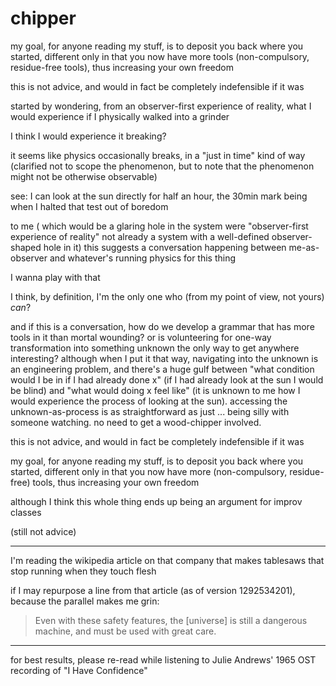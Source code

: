 # chipper

my goal, for anyone reading my stuff, is to deposit you back where you started, different only in that you now have more tools (non-compulsory, residue-free tools), thus increasing your own freedom

this is not advice, and would in fact be completely indefensible if it was

started by wondering, from an observer-first experience of reality, what I would experience if I physically walked into a grinder

I think I would experience it breaking?

it seems like physics occasionally breaks, in a "just in time" kind of way (clarified not to scope the phenomenon, but to note that the phenomenon might not be otherwise observable)

see: I can look at the sun directly for half an hour, the 30min mark being when I halted that test out of boredom

to me ( which would be a glaring hole in the system were "observer-first experience of reality" not already a system with a well-defined observer-shaped hole in it) this suggests a conversation happening between me-as-observer and whatever's running physics for this thing

I wanna play with that

I think, by definition, I'm the only one who (from my point of view, not yours) _can_?

and if this is a conversation, how do we develop a grammar that has more tools in it than mortal wounding? or is volunteering for one-way transformation into something unknown the only way to get anywhere interesting? although when I put it that way, navigating into the unknown is an engineering problem, and there's a huge gulf between "what condition would I be in if I had already done x" (if I had already look at the sun I would be blind) and "what would doing x feel like" (it is unknown to me how I would experience the process of looking at the sun). accessing the unknown-as-process is as straightforward as just ... being silly with someone watching. no need to get a wood-chipper involved.

this is not advice, and would in fact be completely indefensible if it was

my goal, for anyone reading my stuff, is to deposit you back where you started, different only in that you now have more (non-compulsory, residue-free) tools, thus increasing your own freedom

although I think this whole thing ends up being an argument for improv classes

(still not advice)

***

I'm reading the wikipedia article on that company that makes tablesaws that stop running when they touch flesh

if I may repurpose a line from that article (as of version 1292534201), because the parallel makes me grin:

> Even with these safety features, the \[universe] is still a dangerous machine, and must be used with great care.

***

for best results, please re-read while listening to Julie Andrews' 1965 OST recording of "I Have Confidence"
